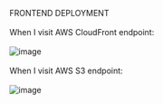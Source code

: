 FRONTEND DEPLOYMENT<br /><br />
When I visit AWS CloudFront endpoint: <br /><br />
![image](https://github.com/user-attachments/assets/d7fc042a-c6db-4c13-b3da-77392a95a1d2)
<br /><br />
When I visit AWS S3 endpoint: <br /><br /> ![image](https://github.com/user-attachments/assets/7cfb1b88-d47e-489e-a223-d943123be41f)

